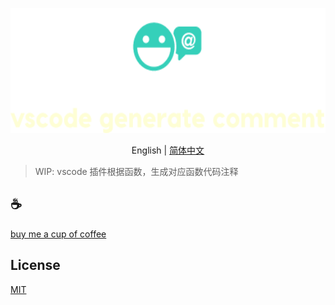 <p align="center">
<img height="200" src="./assets/kv.png" alt="vscode-generate-comment">
</p>
<p align="center"> English | <a href="./README_zh.md">简体中文</a></p>

>WIP: vscode 插件根据函数，生成对应函数代码注释

## :coffee:

[buy me a cup of coffee](https://github.com/Simon-He95/sponsor)

## License

[MIT](./license)
